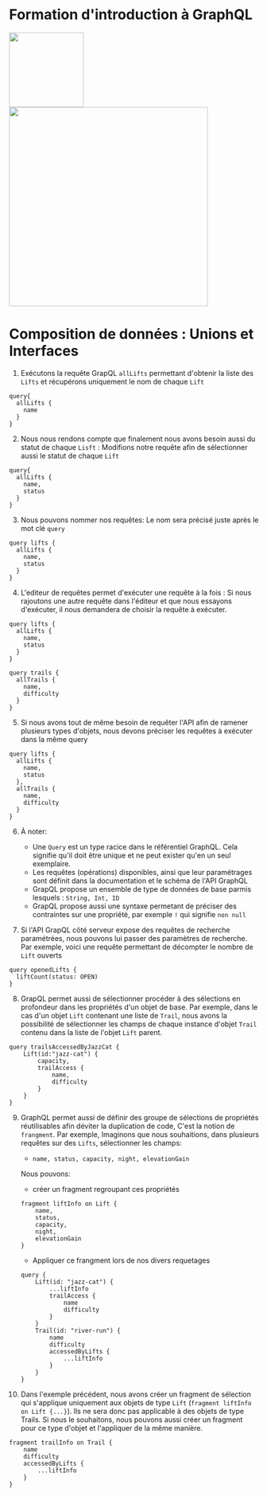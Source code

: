# Formation d'introduction à GraphQL
<a href="http://www.adservio.fr/"><img width="150" src="https://pbs.twimg.com/profile_images/1057285534459015169/s1_C47ND_400x400.jpg" /></a>
<a href="https://graphql.org/"><img width="400" src="https://blog.soat.fr/wp-content/uploads/2019/01/GraphQL-600x210.png" /></a>


# Composition de données : Unions et Interfaces

1.	Exécutons la requête GrapQL `allLifts` permettant d'obtenir la liste des `Lifts` et récupérons uniquement le nom de chaque `Lift`
```
query{
  allLifts {
    name
  }
}
```
2.	Nous nous rendons compte que finalement nous avons besoin aussi du statut de chaque `Lisft` : 
Modifions notre requête afin de sélectionner aussi le statut de chaque `Lift`
```
query{
  allLifts {
    name,
	status
  }
}
```

3.	Nous pouvons nommer nos requêtes: Le nom sera précisé juste après le mot clé `query`
```
query lifts {
  allLifts {
    name,
	status
  }
}
```

4.	L'editeur de requêtes permet d'exécuter une requête à la fois : Si nous rajoutons une autre requête dans l'éditeur et que nous essayons d'exécuter, il nous demandera de choisir la requête à exécuter.

```
query lifts {
  allLifts {
    name,
	status
  }
}

query trails {
  allTrails {
    name,
    difficulty
  }
}
```

5.	Si nous avons tout de même besoin de requêter l'API afin de ramener plusieurs types d'objets, nous devons préciser les requêtes à exécuter dans la même query

```
query lifts {
  allLifts {
    name,
	status
  },
  allTrails {
    name,
    difficulty
  }
}
```

6.	À noter:
	*	Une `Query` est un type racice dans le référentiel GraphQL. Cela signifie qu'il doit être unique et ne peut exister qu'en un seul exemplaire.
	*	Les requêtes (opérations) disponibles, ainsi que leur paramétrages sont définit dans la documentation et le schéma de l'API GraphQL
	*	GrapQL propose un ensemble de type de données de base parmis lesquels : `String, Int, ID`
	*	GrapQL propose aussi une syntaxe permetant de préciser des contraintes sur une propriété, par exemple `!` qui signifie `non null`

7.	Si l'API GrapQL côté serveur expose des requêtes de recherche paramétrées, nous pouvons lui passer des paramètres de recherche. Par exemple, voici une requête permettant de décompter le nombre de `Lift` ouverts
```
query openedLifts {
  liftCount(status: OPEN)
}
```

8.	GrapQL permet aussi de sélectionner procéder à des sélections en profondeur dans les propriétés d'un objet de base. Par exemple, dans le cas d'un objet `Lift` contenant une liste de `Trail`, nous avons la possibilité de sélectionner les champs de chaque instance d'objet `Trail` contenu dans la liste de l'objet `Lift` parent.

```
query trailsAccessedByJazzCat {
	Lift(id:"jazz-cat") {
		capacity,
		trailAccess {
			name,
			difficulty
		}
	}
}
```

9.	GraphQL permet aussi de définir des groupe de sélections de propriétés réutilisables afin déviter la duplication de code, C'est la notion de `frangment`. Par exemple, Imaginons que nous souhaitions, dans plusieurs requêtes sur des `Lifts`, sélectionner les champs:

	*	`name, status, capacity, night, elevationGain`

	Nous pouvons:
	*	créer un fragment regroupant ces propriétés

	```
	fragment liftInfo on Lift {
		name,
		status,
		capacity,
		night,
		elevationGain
	}
	```

	*	Appliquer ce frangment lors de nos divers requetages

	```
	query {
		Lift(id: "jazz-cat") {
			...liftInfo
			trailAccess {
				name
				difficulty
			}
		}
		Trail(id: "river-run") {
			name
			difficulty
			accessedByLifts {
				...liftInfo
			}
		}
	}
	```

10.	Dans l'exemple précédent, nous avons créer un fragment de sélection qui s'applique uniquement aux objets de type `Lift` (`fragment liftInfo on Lift {...}`). Ils ne sera donc pas applicable à des objets de type Trails. Si nous le souhaitons, nous pouvons aussi créer un fragment pour ce type d'objet et l'appliquer de la même manière.

```
fragment trailInfo on Trail {
	name
	difficulty
	accessedByLifts {
		...liftInfo
	}
}
```
